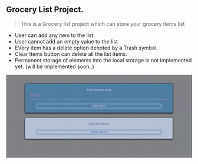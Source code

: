 ## Grocery List Project.

> This is a Grocery list project which can store your grocery items list 

* User can add any item to the list.
* User cannot add an empty value to the list
* EVery item has a delete option denoted by a Trash symbol.
* Clear Items button can delete all the list items.
* Permanent storage of elements into the local storage is not implemented yet. (will be implemented soon..)


![demo](demo/demo.gif)
